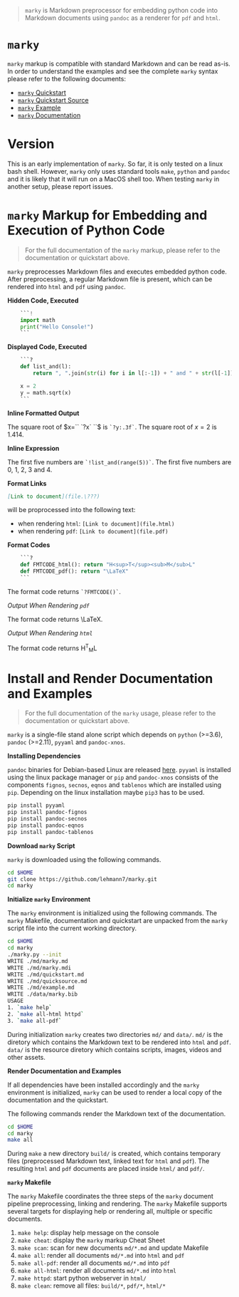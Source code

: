 > `marky` is Markdown preprocessor for embedding python code into 
> Markdown documents using `pandoc` as a renderer for `pdf` and `html`.

# `marky`

`marky` markup is compatible with standard Markdown and 
can be read  as-is.
In order to understand the examples and see the complete
`marky` syntax please refer to the following documents:

* [`marky` Quickstart](https://lehmann7.github.io/quickstart.html)
* [`marky` Quickstart Source](https://lehmann7.github.io/quicksource.html)
* [`marky` Example](https://lehmann7.github.io/example.html)
* [`marky` Documentation](https://lehmann7.github.io/marky.html)

# Version

This is an early implementation of `marky`. So far, it is only tested on
a linux bash shell. However, `marky` only uses standard tools `make`,
`python` and `pandoc` and it is likely that it will run on a MacOS shell
too. When testing `marky` in another setup, please report issues.

# `marky` Markup for Embedding and Execution of Python Code

> For the full documentation of the `marky` markup, please refer to the
> documentation or quickstart above.

`marky` preprocesses Markdown files and executes embedded python code.
After preprocessing, a regular Markdown file is present, which can be
rendered into `html` and `pdf` using `pandoc`.

**Hidden Code, Executed**

```python
	```!
	import math
	print("Hello Console!")
	```
```

**Displayed Code, Executed**

```python
	```?
	def list_and(l):
		return ", ".join(str(i) for i in l[:-1]) + " and " + str(l[-1])

	x = 2
	y = math.sqrt(x)
	```
```

**Inline Formatted Output**

The square root of $x=`` `?x` ``$ is `` `?y:.3f` ``.
The square root of $x=2$ is 1.414.

**Inline Expression**

The first five numbers are `` `!list_and(range(5))` ``.
The first five numbers are 0, 1, 2, 3 and 4.

**Format Links**

```md
[Link to document](file.\???)
```

will be proprocessed into the following text:
* when rendering `html`: `[Link to document](file.html)`
* when rendering `pdf`: `[Link to document](file.pdf)`

**Format Codes**

```python
	```?
	def FMTCODE_html(): return "H<sup>T</sup><sub>M</sub>L"
	def FMTCODE_pdf(): return "\LaTeX"
	```
```

The format code returns `` `?FMTCODE()` ``.

*Output When Rendering `pdf`*

The format code returns \LaTeX.

*Output When Rendering `html`*

The format code returns H<sup>T</sup><sub>M</sub>L

# Install and Render Documentation and Examples

> For the full documentation of the `marky` usage, please refer to the
> documentation or quickstart above.

`marky` is a single-file stand alone script which depends on
`python` (>=3.6), `pandoc` (>=2.11), `pyyaml` and `pandoc-xnos`.

**Installing Dependencies**

`pandoc` binaries for Debian-based Linux are released
[here](https://github.com/jgm/pandoc/releases).
`pyyaml` is installed using the linux package manager or `pip` and
`pandoc-xnos` consists of the components `fignos`, `secnos`, `eqnos`
and `tablenos` which are installed using `pip`. Depending on the
linux installation maybe `pip3` has to be used.

```bash
pip install pyyaml
pip install pandoc-fignos
pip install pandoc-secnos
pip install pandoc-eqnos
pip install pandoc-tablenos
```

**Download `marky` Script**

`marky` is downloaded using the following commands.

```bash
cd $HOME
git clone https://github.com/lehmann7/marky.git
cd marky
```

**Initialize `marky` Environment**

The `marky` environment is initialized using the following commands.
The `marky` Makefile, documentation and quickstart are unpacked from
the `marky` script file into the current working directory.

```bash
cd $HOME
cd marky
./marky.py --init
WRITE ./md/marky.md
WRITE ./md/marky.mdi
WRITE ./md/quickstart.md
WRITE ./md/quicksource.md
WRITE ./md/example.md
WRITE ./data/marky.bib
USAGE
1. `make help`
2. `make all-html httpd`
3. `make all-pdf`
```

During initialization `marky` creates two directories `md/` and `data/`.
`md/` is the diretory which contains the Markdown text to be rendered
into `html` and `pdf`. `data/` is the resource diretory which contains
scripts, images, videos and other assets.

**Render Documentation and Examples**

If all dependencies have been installed accordingly and the `marky`
environment is initialized, `marky` can be used to render a local
copy of the documentation and the quickstart.

The following commands render the Markdown text of the documentation.

```bash
cd $HOME
cd marky
make all
```

During `make` a new directory `build/` is created, which contains
temporary files (preprocessed Markdown text, linked text for `html`
and `pdf`). The resulting `html` and `pdf` documents are placed inside
`html/` and `pdf/`.

**`marky` Makefile**

The `marky` Makefile coordinates the three steps of the `marky`
document pipeline preprocessing, linking and rendering.
The `marky` Makefile supports several targets for displaying help
or rendering all, multiple or specific documents.

1. `make help`: display help message on the console
2. `make cheat`: display the `marky` markup Cheat Sheet
3. `make scan`: scan for new documents `md/*.md` and update Makefile
4. `make all`: render all documents `md/*.md` into `html` and `pdf`
5. `make all-pdf`: render all documents `md/*.md` into `pdf`
6. `make all-html`: render all documents `md/*.md` into `html`
7. `make httpd`: start python webserver in `html/`
8. `make clean`: remove all files: `build/*`, `pdf/*`, `html/*`

